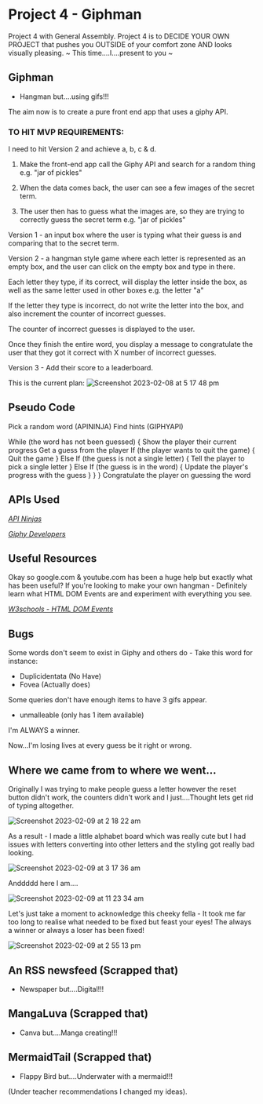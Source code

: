 # Project 4 - Giphman

Project 4 with General Assembly.
Project 4 is to DECIDE YOUR OWN PROJECT that pushes you OUTSIDE of your comfort zone AND looks visually pleasing.
~ This time....I....present to you ~

## Giphman

- Hangman but....using gifs!!!

The aim now is to create a pure front end app that uses a giphy API.

### TO HIT MVP REQUIREMENTS:

I need to hit Version 2 and achieve a, b, c & d.

1. Make the front-end app call the Giphy API and search for a random thing e.g. "jar of pickles"

2. When the data comes back, the user can see a few images of the secret term.

3. The user then has to guess what the images are, so they are trying to correctly guess the secret term e.g. "jar of pickles"

Version 1 - an input box where the user is typing what their guess is and comparing that to the secret term.

Version 2 - a hangman style game where each letter is represented as an empty box, and the user can click on the empty box and type in there.

Each letter they type, if its correct, will display the letter inside the box, as well as the same letter used in other boxes e.g. the letter "a"

If the letter they type is incorrect, do not write the letter into the box, and also increment the counter of incorrect guesses.

The counter of incorrect guesses is displayed to the user.

Once they finish the entire word, you display a message to congratulate the user that they got it correct with X number of incorrect guesses.

Version 3 - Add their score to a leaderboard.

This is the current plan:
![Screenshot 2023-02-08 at 5 17 48 pm](https://user-images.githubusercontent.com/116997107/217461004-45970af1-f667-4462-99a8-5b8cb9d0d262.png)

## Pseudo Code

Pick a random word (APININJA)
Find hints (GIPHYAPI)

While (the word has not been guessed) {
Show the player their current progress
Get a guess from the player
If (the player wants to quit the game) {
Quit the game
}
Else If (the guess is not a single letter) {
Tell the player to pick a single letter
}
Else If (the guess is in the word) {
Update the player's progress with the guess
}
}
}
Congratulate the player on guessing the word

## APIs Used

_[API Ninjas](https://api-ninjas.com/api/randomword)_

_[Giphy Developers](https://developers.giphy.com/docs/api/#quick-start-guide)_

## Useful Resources

Okay so google.com & youtube.com has been a huge help but exactly what has been useful? If you're looking to make your own hangman - Definitely learn what HTML DOM Events are and experiment with everything you see.

_[W3schools - HTML DOM Events](https://www.w3schools.com/jsref/dom_obj_event.asp)_

## Bugs

Some words don't seem to exist in Giphy and others do - Take this word for instance:

- Duplicidentata (No Have)
- Fovea (Actually does)

Some queries don't have enough items to have 3 gifs appear.

- unmalleable (only has 1 item available)

I'm ALWAYS a winner.

Now...I'm losing lives at every guess be it right or wrong.

## Where we came from to where we went...

Originally I was trying to make people guess a letter however the reset button didn't work, the counters didn't work and I just....Thought lets get rid of typing altogether.

![Screenshot 2023-02-09 at 2 18 22 am](https://user-images.githubusercontent.com/116997107/217690944-7500f919-20cb-465c-8dbc-8eae60f1c5bd.png)

As a result - I made a little alphabet board which was really cute but I had issues with letters converting into other letters and the styling got really bad looking.

![Screenshot 2023-02-09 at 3 17 36 am](https://user-images.githubusercontent.com/116997107/217690916-ea574455-7c34-40b1-8b55-fcf7484a412a.png)

Anddddd here I am....

![Screenshot 2023-02-09 at 11 23 34 am](https://user-images.githubusercontent.com/116997107/217690974-6bfe6f6f-7f31-41eb-89c7-9afebff2cfea.png)

Let's just take a moment to acknowledge this cheeky fella - It took me far too long to realise what needed to be fixed but feast your eyes! The always a winner or always a loser has been fixed!

![Screenshot 2023-02-09 at 2 55 13 pm](https://user-images.githubusercontent.com/116997107/217722190-86e86f31-b1da-47bf-ad29-05bcafc87c95.png)

## An RSS newsfeed (Scrapped that)

- Newspaper but....Digital!!!

## MangaLuva (Scrapped that)

- Canva but....Manga creating!!!

## MermaidTail (Scrapped that)

- Flappy Bird but....Underwater with a mermaid!!!

(Under teacher recommendations I changed my ideas).

```

```
